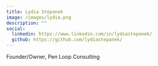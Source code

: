 ```yaml
---
title: Lydia Stepanek
image: /images/lydia.png
description: ""
social:
  linkedin: https://www.linkedin.com/in/lydiastepanek/
  github: https://github.com/lydiastepanek/
---
```


Founder/Owner, Pen Loop Consulting

